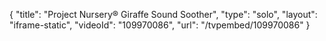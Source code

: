{
    "title": "Project Nursery&reg; Giraffe Sound Soother",
    "type": "solo",
    "layout": "iframe-static",
    "videoId": "109970086",
    "url": "\/tvpembed\/109970086"
}